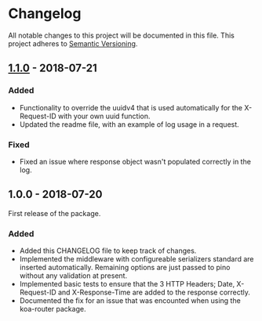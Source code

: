 # Changelog
All notable changes to this project will be documented in this file. This project adheres to [Semantic Versioning](https://semver.org/spec/v2.0.0.html).

## [1.1.0] - 2018-07-21
### Added
- Functionality to override the uuidv4 that is used automatically for the X-Request-ID with your own uuid function.
- Updated the readme file, with an example of log usage in a request.
### Fixed
- Fixed an issue where response object wasn't populated correctly in the log.

## 1.0.0 - 2018-07-20
First release of the package.
### Added
- Added this CHANGELOG file to keep track of changes.
- Implemented the middleware with configureable serializers standard are inserted automatically. Remaining options are just passed to pino without any validation at present.
- Implemented basic tests to ensure that the 3 HTTP Headers; Date, X-Request-ID and X-Response-Time are added to the response correctly.
- Documented the fix for an issue that was encounted when using the koa-router package.



<!-- LINKS --->
[Unreleased]: https://github.com/DrBarnabus/koa-req-logger/compare/v1.1.0...HEAD
[1.1.0]: https://github.com/DrBarnabus/koa-req-logger/compare/v1.0.0...v1.1.0